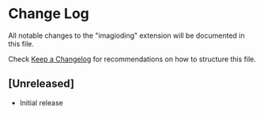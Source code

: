 # Change Log

All notable changes to the "imagioding" extension will be documented in this file.

Check [Keep a Changelog](http://keepachangelog.com/) for recommendations on how to structure this file.

## [Unreleased]

- Initial release
